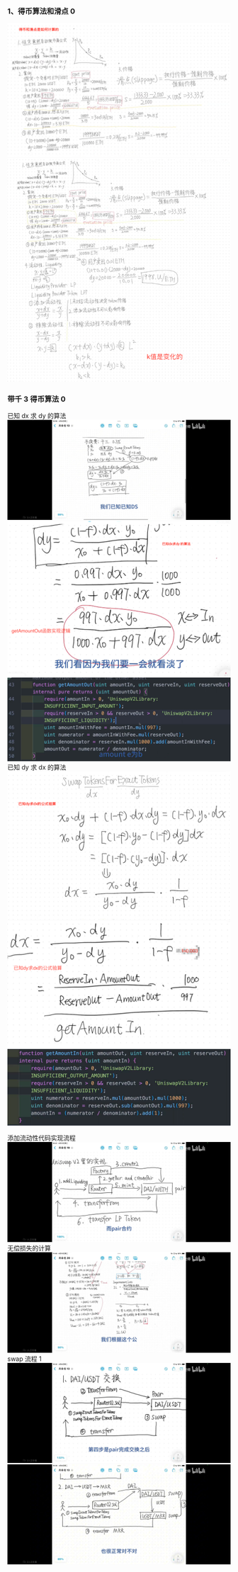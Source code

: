 ### 1、得币算法和滑点 0

![demo](./v2pic/得币算法和滑点0.png)
![demo](./v2pic/得币算法和滑点1.png)

### 带千 3 得币算法 0

已知 dx 求 dy 的算法
![demo](./v2pic/带千3得币算法0.jpg)
![demo](./v2pic/带千3得币算法1.png)
![demo](./v2pic/带千3得币算法2.png)
已知 dy 求 dx 的算法
![demo](./v2pic/带千3得币算法3.png)
![demo](./v2pic/带千3得币算法4.png)
![demo](./v2pic/带千3得币算法5.png)

添加流动性代码实现流程
![demo](./v2pic/添加流动性代码实现流程.jpg)
无偿损失的计算
![demo](./v2pic/无偿损失的计算.jpg)
swap 流程 1
![demo](./v2pic/swap流程1.jpg)
![demo](./v2pic/swap流程2.jpg)

